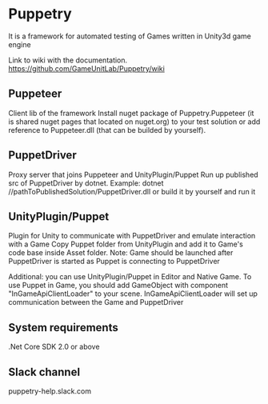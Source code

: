 # Puppetry
It is a  framework for automated testing of Games written in Unity3d game engine

Link to wiki with the documentation.
https://github.com/GameUnitLab/Puppetry/wiki


## Puppeteer
Client lib of the framework
Install nuget package of Puppetry.Puppeteer (it is shared nuget pages that located on nuget.org) to your test solution or add reference to Puppeteer.dll (that can be builded by yourself).

## PuppetDriver
Proxy server that joins Puppeteer and UnityPlugin/Puppet
Run up published src of PuppetDriver by dotnet. Example: dotnet //pathToPublishedSolution/PuppetDriver.dll or build it by yourself and run it

## UnityPlugin/Puppet
Plugin for Unity to communicate with PuppetDriver and emulate interaction with a Game
Copy Puppet folder from UnityPlugin and add it to Game's code base inside Asset folder. Note: Game should be launched after PuppetDriver is started as Puppet is connecting to PuppetDriver

Additional: you can use UnityPlugin/Puppet in Editor and Native Game. To use Puppet in Game, you should add GameObject with component "InGameApiClientLoader" to your scene. InGameApiClientLoader will set up communication between the Game and PuppetDriver

## System requirements
.Net Core SDK 2.0 or above

## Slack channel
puppetry-help.slack.com
